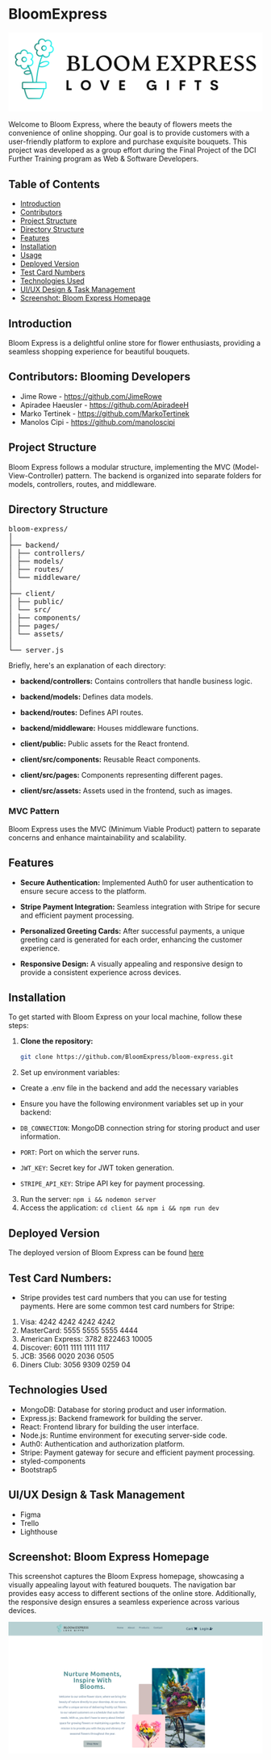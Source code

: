 # BloomExpress

![logo](./client/src/assets/logo.png)

Welcome to Bloom Express, where the beauty of flowers meets the convenience of online shopping. Our goal is to provide customers with a user-friendly platform to explore and purchase exquisite bouquets. This project was developed as a group effort during the Final Project of the DCI Further Training program as Web & Software Developers.

## Table of Contents

- [Introduction](#introduction)
- [Contributors](#contributors)
- [Project Structure](#project-structure)
- [Directory Structure](#directory-structure)
- [Features](#features)
- [Installation](#installation)
- [Usage](#usage)
- [Deployed Version](#deployed-version)
- [Test Card Numbers](#test-card-numbers)
- [Technologies Used](#technologies-used)
- [UI/UX Design & Task Management](#uiux-design--task-management)
- [Screenshot: Bloom Express Homepage](#screenshot-bloom-express-homepage)

## Introduction

Bloom Express is a delightful online store for flower enthusiasts, providing a seamless shopping experience for beautiful bouquets.

## Contributors: Blooming Developers

- Jime Rowe - https://github.com/JimeRowe
- Apiradee Haeusler - https://github.com/ApiradeeH
- Marko Tertinek - https://github.com/MarkoTertinek
- Manolos Cipi - https://github.com/manoloscipi

## Project Structure

Bloom Express follows a modular structure, implementing the MVC (Model-View-Controller) pattern. The backend is organized into separate folders for models, controllers, routes, and middleware.

## Directory Structure

<pre>
bloom-express/
│
├── backend/
│ ├── controllers/
│ ├── models/
│ ├── routes/
│ └── middleware/
│
├── client/
│ ├── public/
│ └── src/
│ ├── components/
│ ├── pages/
│ └── assets/
│
└── server.js
</pre>

Briefly, here's an explanation of each directory:

- **backend/controllers:** Contains controllers that handle business logic.
- **backend/models:** Defines data models.
- **backend/routes:** Defines API routes.
- **backend/middleware:** Houses middleware functions.

- **client/public:** Public assets for the React frontend.
- **client/src/components:** Reusable React components.
- **client/src/pages:** Components representing different pages.
- **client/src/assets:** Assets used in the frontend, such as images.

### MVC Pattern

Bloom Express uses the MVC (Minimum Viable Product) pattern to separate concerns and enhance maintainability and scalability.

## Features

- **Secure Authentication:** Implemented Auth0 for user authentication to ensure secure access to the platform.

- **Stripe Payment Integration:** Seamless integration with Stripe for secure and efficient payment processing.

- **Personalized Greeting Cards:** After successful payments, a unique greeting card is generated for each order, enhancing the customer experience.

- **Responsive Design:** A visually appealing and responsive design to provide a consistent experience across devices.

## Installation

To get started with Bloom Express on your local machine, follow these steps:

1. **Clone the repository:**

   ```bash
   git clone https://github.com/BloomExpress/bloom-express.git
   ```

2. Set up environment variables:

- Create a .env file in the backend and add the necessary variables

- Ensure you have the following environment variables set up in your backend:

- `DB_CONNECTION`: MongoDB connection string for storing product and user information.
- `PORT`: Port on which the server runs.
- `JWT_KEY`: Secret key for JWT token generation.
- `STRIPE_API_KEY`: Stripe API key for payment processing.

3. Run the server: `npm i && nodemon server`
4. Access the application: `cd client && npm i && npm run dev`

## Deployed Version

The deployed version of Bloom Express can be found [here](https://bloom-express.onrender.com)

## Test Card Numbers:

- Stripe provides test card numbers that you can use for testing payments. Here are some common test card numbers for Stripe:

1. Visa: 4242 4242 4242 4242
2. MasterCard: 5555 5555 5555 4444
3. American Express: 3782 822463 10005
4. Discover: 6011 1111 1111 1117
5. JCB: 3566 0020 2036 0505
6. Diners Club: 3056 9309 0259 04

## Technologies Used

- MongoDB: Database for storing product and user information.
- Express.js: Backend framework for building the server.
- React: Frontend library for building the user interface.
- Node.js: Runtime environment for executing server-side code.
- Auth0: Authentication and authorization platform.
- Stripe: Payment gateway for secure and efficient payment processing.
- styled-components
- Bootstrap5

## UI/UX Design & Task Management

- Figma
- Trello
- Lighthouse

## Screenshot: Bloom Express Homepage

This screenshot captures the Bloom Express homepage, showcasing a visually appealing layout with featured bouquets. The navigation bar provides easy access to different sections of the online store. Additionally, the responsive design ensures a seamless experience across various devices.

![Bloom Express Homepage](./client/src/assets/screenshot.png)

